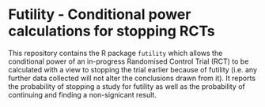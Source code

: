 # Futility - Conditional power calculations for stopping RCTs

This repository contains the R package `futility` which allows the conditional power of an in-progress Randomised Control Trial (RCT) to be calculated with a view to stopping the trial earlier because of futility (i.e. any further data collected will not alter the conclusions drawn from it).  It reports the probability of stopping a study for futility as well as the probability of continuing and finding a non-signicant result.
